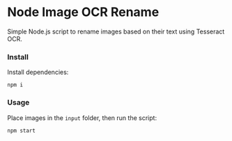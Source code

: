 # Node Image OCR Rename

Simple Node.js script to rename images based on their text using Tesseract OCR.

### Install

Install dependencies:

`npm i`

### Usage

Place images in the `input` folder, then run the script:

`npm start`
